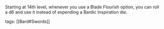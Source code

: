 Starting at 14th level, whenever you use a Blade Flourish option, you can roll a d6 and use it instead of expending a Bardic Inspiration die.

tags: [[Bard#Swords]]